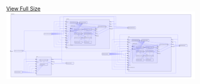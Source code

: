 [View Full Size](https://raw.githubusercontent.com/mingfang/terraform-k8s-modules/master/examples/citus/diagram.svg?sanitize=true)<img src="diagram.svg"/>
